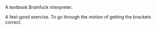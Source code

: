 A textbook Brainfuck interpreter.

A feel-good exercise. To go through the motion of getting the brackets correct.

